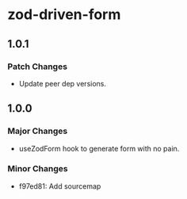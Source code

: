 # zod-driven-form

## 1.0.1

### Patch Changes

- Update peer dep versions.

## 1.0.0

### Major Changes

- useZodForm hook to generate form with no pain.

### Minor Changes

- f97ed81: Add sourcemap
